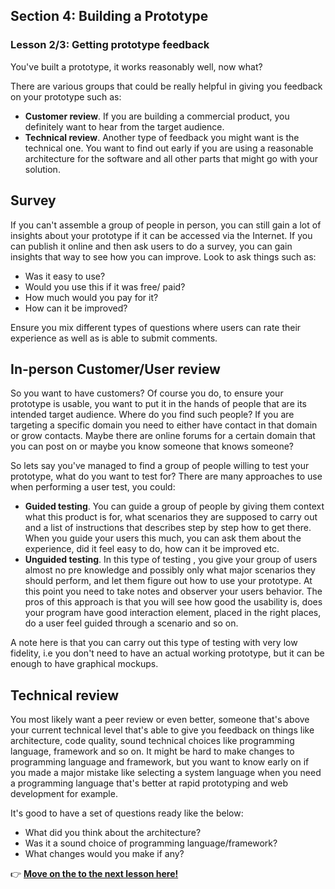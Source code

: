 ## Section 4: Building a Prototype
### Lesson 2/3: Getting prototype feedback

You've built a prototype, it works reasonably well, now what?

There are various groups that could be really helpful in giving you feedback on your prototype such as:

- **Customer review**. If you are building a commercial product, you definitely want to hear from the target audience. 
- **Technical review**. Another type of feedback you might want is the technical one. You want to find out early if you are using a reasonable architecture for the software and all other parts that might go with your solution.

## Survey

If you can't assemble a group of people in person, you can still gain a lot of insights about your prototype if it can be accessed via the Internet. If you can publish it online and then ask users to do a survey, you can gain insights that way to see how you can improve. Look to ask things such as:

- Was it easy to use?
- Would you use this if it was free/ paid?
- How much would you pay for it?
- How can it be improved?

Ensure you mix different types of questions where users can rate their experience as well as is able to submit comments.

## In-person Customer/User review

So you want to have customers? Of course you do, to ensure your prototype is usable, you want to put it in the hands of people that are its intended target audience. Where do you find such people? If you are targeting a specific domain you need to either have contact in that domain or grow contacts. Maybe there are online forums for a certain domain that you can post on or maybe you know someone that knows someone?

So lets say you've managed to find a group of people willing to test your prototype, what do you want to test for? There are many approaches to use when performing a user test, you could:

- **Guided testing**. You can guide a group of people by giving them context what this product is for, what scenarios they are supposed to carry out and a list of instructions that describes step by step how to get there. When you guide your users this much, you can ask them about the experience, did it feel easy to do, how can it be improved etc.
- **Unguided testing**. In this type of testing , you give your group of users almost no pre knowledge and possibly only what major scenarios they should perform, and let them figure out how to use your prototype. At this point you need to take notes and observer your users behavior. The pros of this approach is that you will see how good the usability is, does your program have good interaction element, placed in the right places, do a user feel guided through a scenario and so on.

A note here is that you can carry out this type of testing with very low fidelity, i.e you don't need to have an actual working prototype, but it can be enough to have graphical mockups.

## Technical review

You most likely want a peer review or even better, someone that's above your current technical level that's able to give you feedback on things like architecture, code quality, sound technical choices like programming language, framework and so on. It might be hard to make changes to programming language and framework, but you want to know early on if you made a major mistake like selecting a system language when you need a programming language that's better at rapid prototyping and web development for example.

It's good to have a set of questions ready like the below:

- What did you think about the architecture?
- Was it a sound choice of programming language/framework?
- What changes would you make if any?

👉  [**Move on the to the next lesson here!**](../3.Iterating-On-Your-Prototype/README.md)
